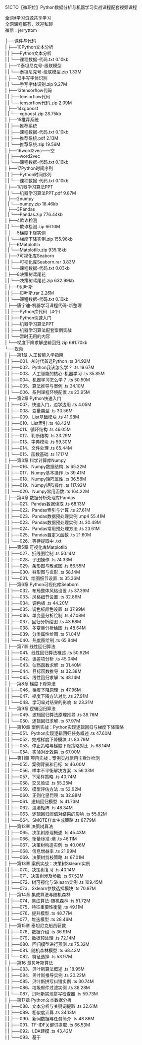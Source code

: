 51CTO【微职位】Python数据分析与机器学习实战课程配套视频课程

全网it学习资源共享学习<br>全网课程都有，欢迎私聊<br>微信：jerryttom<br>

├──课件与代码<br> | ├──10Python文本分析<br> | | ├──Python文本分析<br> | | └──课程数据-代码.txt 0.10kb<br> | ├──11泰坦尼克号-级联模型<br> | | └──泰坦尼克号-级联模型.zip 1.33M<br> | ├──12手写字体识别<br> | | └──手写字体识别.zip 9.27M<br> | ├──13tensorflow代码<br> | | ├──tensorflow代码<br> | | └──tensorflow代码.zip 2.09M<br> | ├──14xgboost<br> | | └──xgboost.zip 28.75kb<br> | ├──15推荐系统<br> | | ├──推荐系统<br> | | ├──课程数据-代码.txt 0.10kb<br> | | ├──推荐系统.pdf 2.13M<br> | | └──推荐系统.zip 19.56M<br> | ├──16word2vec——空<br> | | ├──word2vec<br> | | └──课程数据-代码.txt 0.10kb<br> | ├──17Python时间序列<br> | | ├──Python时间序列<br> | | └──课程数据-代码.txt 0.10kb<br> | ├──1机器学习算法PPT<br> | | └──机器学习算法PPT.pdf 9.87M<br> | ├──2numpy<br> | | └──numpy.zip 18.46kb<br> | ├──3Pandas<br> | | └──Pandas.zip 776.44kb<br> | ├──4欺诈检测<br> | | └──欺诈检测.zip 66.10M<br> | ├──5梯度下降实例<br> | | └──梯度下降实例.zip 155.96kb<br> | ├──6Matplotlib<br> | | └──Matplotlib.zip 935.18kb<br> | ├──7可视化库Seaborn<br> | | ├──可视化库Seaborn.rar 3.83M<br> | | └──课程数据-代码.txt 0.03kb<br> | ├──8决策树鸢尾花<br> | | └──决策树鸢尾花.zip 632.99kb<br> | ├──9贝叶斯<br> | | ├──贝叶斯.rar 2.26M<br> | | └──课程数据-代码.txt 0.10kb<br> | ├──唐宇迪-机器学习课程代码-新整理<br> | | ├──Python库代码（4个）<br> | | ├──Python快速入门<br> | | ├──机器学习算法PPT<br> | | ├──机器学习算法配套案例实战<br> | | └──暂时无用的内容<br> | └──梯度下降求解逻辑回归.zip 681.70kb<br> └──视频<br> | ├──第1章 人工智能入学指南<br> | | ├──001、AI时代首选Python .ts 34.92M<br> | | ├──002、Python我该怎么学？ .ts 19.67M<br> | | ├──003、人工智能的核心-机器学习 .ts 35.85M<br> | | ├──004、机器学习怎么学？ .ts 50.50M<br> | | ├──005、算法推导与案例 .ts 34.10M<br> | | └──006、系列课程环境配置 .ts 23.95M<br> | ├──第2章 Python快速入门<br> | | ├──007、快速入门，边学边用 .ts 4.05M<br> | | ├──008、变量类型 .ts 30.56M<br> | | ├──009、List基础模块 .ts 41.98M<br> | | ├──010、List索引 .ts 48.42M<br> | | ├──011、循环结构 .ts 46.05M<br> | | ├──012、判断结构 .ts 23.29M<br> | | ├──013、字典模块 .ts 59.30M<br> | | ├──014、文件处理 .ts 65.44M<br> | | └──015、函数基础 .ts 17.17M<br> | ├──第3章 科学计算库Numpy<br> | | ├──016、Numpy数据结构 .ts 65.22M<br> | | ├──017、Numpy基本操作 .ts 39.41M<br> | | ├──018、Numpy矩阵属性 .ts 36.58M<br> | | ├──019、Numpy矩阵操作 .ts 117.92M<br> | | └──020、Numpy常用函数 .ts 164.22M<br> | ├──第4章 数据分析处理库Pandas<br> | | ├──021、Pandas数据读取 .ts 68.13M<br> | | ├──022、Pandas索引与计算 .ts 27.61M<br> | | ├──023、Pandas数据预处理实例 .mp4 55.41M<br> | | ├──023、Pandas数据预处理实例 .ts 30.49M<br> | | ├──024、Pandas常用预处理方法 .ts 23.61M<br> | | ├──025、Pandas自定义函数 .ts 21.60M<br> | | └──026、等待提取中 .txt<br> | ├──第5章 可视化库Matplotlib<br> | | ├──027、折线图绘制 .ts 50.14M<br> | | ├──028、子图操作 .ts 74.33M<br> | | ├──029、条形图与散点图 .ts 66.55M<br> | | ├──030、柱形图与盒形 .ts 58.14M<br> | | └──031、绘图细节设置 .ts 35.36M<br> | ├──第6章 Python可视化库Seaborn<br> | | ├──032、布局整体风格设置 .ts 37.39M<br> | | ├──033、风格细节设置 .ts 32.86M<br> | | ├──034、调色板 .ts 44.20M<br> | | ├──035、调色板颜色设置 .ts 37.99M<br> | | ├──036、单变量分析绘制 .ts 47.08M<br> | | ├──037、回归分析绘图 .ts 43.68M<br> | | ├──038、多变量分析绘图 .ts 48.64M<br> | | ├──039、分类属性绘图 .ts 51.04M<br> | | └──040、热度图绘制 .ts 65.84M<br> | ├──第7章 线性回归算法<br> | | ├──041、线性回归算法概述 .ts 50.92M<br> | | ├──042、误差项分析 .ts 45.04M<br> | | ├──043、似然函数求解 .ts 31.40M<br> | | ├──044、目标函数推导 .ts 32.38M<br> | | └──045、线性回归求解 .ts 38.14M<br> | ├──第8章 梯度下降算法<br> | | ├──046、梯度下降原理 .ts 47.96M<br> | | ├──047、梯度下降方法对比 .ts 27.91M<br> | | └──048、学习率对结果的影响 .ts 23.31M<br> | └──第9章 逻辑回归算法<br> | | ├──049、逻辑回归算法原理推导 .ts 39.76M<br> | | └──050、逻辑回归求解 .ts 57.97M<br> | ├──第10章 案例实战：Python实现逻辑回归与梯度下降策略<br> | | ├──051、Python实现逻辑回归任务概述 .ts 47.60M<br> | | ├──052、完成梯度下降模块 .ts 83.79M<br> | | ├──053、停止策略与梯度下降策略对比 .ts 68.14M<br> | | └──054、实验对比效果 .ts 67.00M<br> | ├──第11章 项目实战：案例实战信用卡欺诈检测<br> | | ├──055、案例背景和目标 .ts 46.00M<br> | | ├──056、样本不平衡解决方案 .ts 56.33M<br> | | ├──057、下采样策略 .ts 40.74M<br> | | ├──058、交叉验证 .ts 55.25M<br> | | ├──059、模型评估方法 .ts 52.92M<br> | | ├──060、正则化惩罚项 .ts 32.88M<br> | | ├──061、逻辑回归模型 .ts 41.73M<br> | | ├──062、混淆矩阵 .ts 48.34M<br> | | ├──063、逻辑回归阈值对结果的影响 .ts 55.82M<br> | | └──064、SMOTE样本生成策略 .ts 87.79M<br> | ├──第12章 决策树算法<br> | | ├──065、决策树原理概述 .ts 45.43M<br> | | ├──066、衡量标准-熵 .ts 46.11M<br> | | ├──067、决策树构造实例 .ts 40.06M<br> | | ├──068、信息增益率 .ts 21.99M<br> | | └──069、决策树剪枝策略 .ts 67.01M<br> | ├──第13章 案例实战：决策树Sklearn实例<br> | | ├──070、决策树复习 .ts 40.14M<br> | | ├──071、决策树涉及参数 .ts 67.52M<br> | | ├──072、树可视化与Sklearn实例 .ts 109.45M<br> | | └──073、Sklearn参数选择模块 .ts 70.97M<br> | ├──第14章 集成算法与随机森林<br> | | ├──074、集成算法-随机森林 .ts 51.72M<br> | | ├──075、特征重要性衡量 .ts 49.11M<br> | | ├──076、提升模型 .ts 48.77M<br> | | └──077、堆迭模型 .ts 28.46M<br> | ├──第15章 泰坦尼克船员获救<br> | | ├──078、数据介绍 .ts 36.91M<br> | | ├──079、数据预处理 .ts 72.14M<br> | | ├──080、回归模型进行预测 .ts 75.32M<br> | | ├──081、随机森林模型 .ts 68.43M<br> | | └──082、特征选择 .ts 53.97M<br> | ├──第16 章贝叶斯算法<br> | | ├──083、贝叶斯算法概述 .ts 18.95M<br> | | ├──084、贝叶斯推导实例 .ts 20.22M<br> | | ├──085、贝叶斯拼写纠错实例 .ts 30.74M<br> | | ├──086、垃圾邮件过滤实例 .ts 38.28M<br> | | └──087、贝叶斯实现拼写检查器 .ts 59.73M<br> | ├──第17章 Python文本数据分析<br> | | ├──088、文本分析与关键词提取 .ts 32.61M<br> | | ├──089、相似度计算 .ts 34.13M<br> | | ├──090、新闻数据与任务简介 .ts 48.86M<br> | | ├──091、TF-IDF关键词提取 .ts 66.53M<br> | | ├──092、LDA建模 .ts 43.42M<br> | | └──093、基于